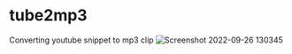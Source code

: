 # tube2mp3
Converting youtube snippet to mp3 clip
![Screenshot 2022-09-26 130345](https://user-images.githubusercontent.com/25055962/192261028-f2c49f42-f528-4500-8db3-71058c23bd1e.png)
